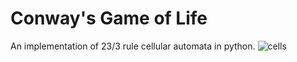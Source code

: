 # Conway's Game of Life
An implementation of 23/3 rule cellular automata in python. 
![cells](https://user-images.githubusercontent.com/40367628/93039938-201c6a00-f649-11ea-8d6c-a6237a4a84cc.png)
